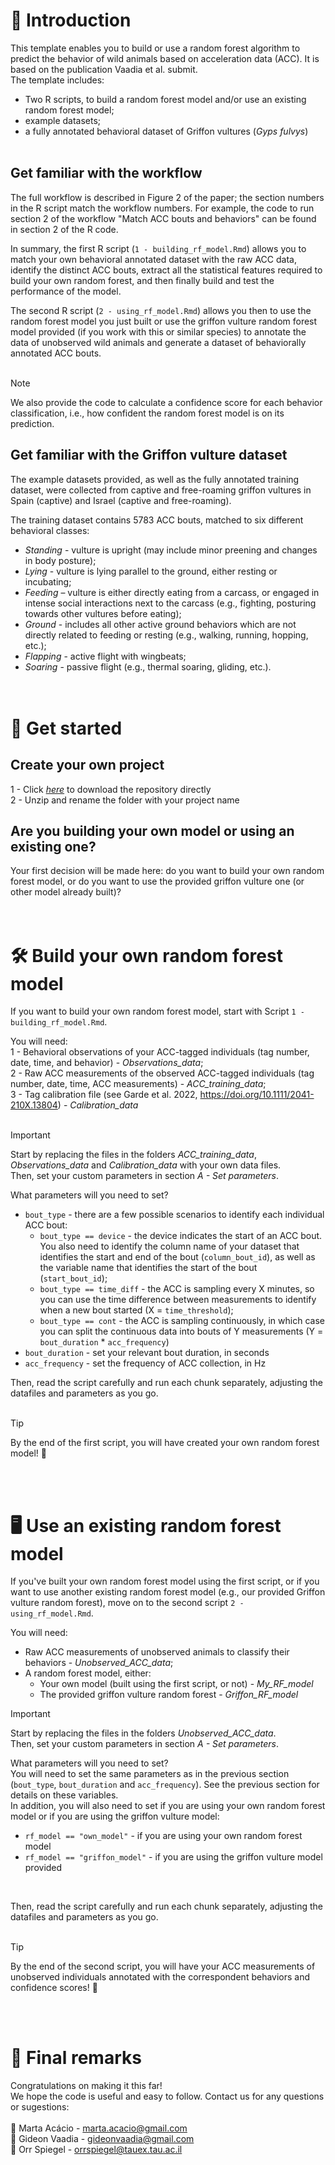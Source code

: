 # :house_with_garden: Introduction
This template enables you to build or use a random forest algorithm to predict the behavior of wild animals based on acceleration data (ACC). It is based on the publication Vaadia et al. submit.   
The template includes:  
- Two R scripts, to build a random forest model and/or use an existing random forest model;
- example datasets;
- a fully annotated behavioral dataset of Griffon vultures (_Gyps fulvys_)
<br><br>

## Get familiar with the workflow
The full workflow is described in Figure 2 of the paper; the section numbers in the R script match the workflow numbers. For example, the code to run section 2 of the workflow "Match ACC bouts and behaviors" can be found in section 2 of the R code.  

In summary, the first R script (`1 - building_rf_model.Rmd`) allows you to match your own behavioral annotated dataset with the raw ACC data, identify the distinct ACC bouts, extract all the statistical features required to build your own random forest, and then finally build and test the performance of the model.  

The second R script (`2 - using_rf_model.Rmd`) allows you then to use the random forest model you just built or use the griffon vulture random forest model provided (if you work with this or similar species) to annotate the data of unobserved wild animals and generate a dataset of behaviorally annotated ACC bouts.  
<br>

> [!NOTE]
We also provide the code to calculate a confidence score for each behavior classification, i.e., how confident the random forest model is on its prediction.
<br>

## Get familiar with the Griffon vulture dataset  
The example datasets provided, as well as the fully annotated training dataset, were collected from captive and free-roaming griffon vultures in Spain (captive) and Israel (captive and free-roaming).  

The training dataset contains 5783 ACC bouts, matched to six different behavioral classes:
- _Standing_ - vulture is upright (may include minor preening and changes in body posture); 
- _Lying_ - vulture is lying parallel to the ground, either resting or incubating; 
- _Feeding_ – vulture is either directly eating from a carcass, or engaged in intense social interactions next to the carcass (e.g., fighting, posturing towards other vultures before eating); 
- _Ground_ - includes all other active ground behaviors which are not directly related to feeding or resting (e.g., walking, running, hopping, etc.); 
- _Flapping_ - active flight with wingbeats; 
- _Soaring_ - passive flight (e.g., thermal soaring, gliding, etc.).
<br><br><br>

# :open_file_folder: Get started
## Create your own project
1 - Click [*here*](https://tauex-my.sharepoint.com/:u:/g/personal/martaoc_tauex_tau_ac_il/EWp_xcfAd-VHl2Lmx7_EIC0BC468h6DjkA27v4242kz1hA?e=UwKbWy) to download the repository directly  
2 - Unzip and rename the folder with your project name

## Are you building your own model or using an existing one?
Your first decision will be made here: do you want to build your own random forest model, or do you want to use the provided griffon vulture one (or other model already built)?
<br><br><br>

# :hammer_and_wrench: Build your own random forest model
If you want to build your own random forest model, start with Script `1 - building_rf_model.Rmd`.  

You will need:  
1 - Behavioral observations of your ACC-tagged individuals (tag number, date, time, and behavior) -  _Observations_data_;  
2 - Raw ACC measurements of the observed ACC-tagged individuals (tag number, date, time, ACC measurements) - _ACC_training_data_;  
3 - Tag calibration file (see Garde et al. 2022, https://doi.org/10.1111/2041-210X.13804) - _Calibration_data_  
<br>

> [!IMPORTANT]
Start by replacing the files in the folders _ACC_training_data_, _Observations_data_ and _Calibration_data_ with your own data files.  
Then, set your custom parameters in section _A - Set parameters_.
<br>

What parameters will you need to set?  
- `bout_type` - there are a few possible scenarios to identify each individual ACC bout:  
  - `bout_type == device` - the device indicates the start of an ACC bout. You also need to identify the column name of your dataset that identifies the start and end of the bout (`column_bout_id`), as well as the variable name that identifies the start of the bout (`start_bout_id`);  
  - `bout_type == time_diff` - the ACC is sampling every X minutes, so you can use the time difference between measurements to identify when a new bout started (X = `time_threshold`);  
  - `bout_type == cont` - the ACC is sampling continuously, in which case you can split the continuous data into bouts of Y measurements (Y = `bout_duration` * `acc_frequency`)    
- `bout_duration` - set your relevant bout duration, in seconds  
- `acc_frequency` - set the frequency of ACC collection, in Hz  

Then, read the script carefully and run each chunk separately, adjusting the datafiles and parameters as you go.  
<br>

> [!TIP]
> By the end of the first script, you will have created your own random forest model! :tada:

<br><br>
# :desktop_computer: Use an existing random forest model
If you've built your own random forest model using the first script, or if you want to use another existing random forest model (e.g., our provided Griffon vulture random forest), move on to the second script `2 - using_rf_model.Rmd`.  

You will need:  
- Raw ACC measurements of unobserved animals to classify their behaviors - _Unobserved_ACC_data_;
- A random forest model, either:
  - Your own model (built using the first script, or not) - _My_RF_model_  
  - The provided griffon vulture random forest - _Griffon_RF_model_

> [!IMPORTANT]
Start by replacing the files in the folders _Unobserved_ACC_data_.  
Then, set your custom parameters in section _A - Set parameters_.
<br>

What parameters will you need to set?  
You will need to set the same parameters as in the previous section (`bout_type`, `bout_duration` and `acc_frequency`). See the previous section for details on these variables.   
In addition, you will also need to set if you are using your own random forest model or if you are using the griffon vulture model:  
- `rf_model == "own_model"` - if you are using your own random forest model  
- `rf_model == "griffon_model"` - if you are using the griffon vulture model provided  
<br> 

Then, read the script carefully and run each chunk separately, adjusting the datafiles and parameters as you go.  
<br>

> [!TIP]
> By the end of the second script, you will have your ACC measurements of unobserved individuals annotated with the correspondent behaviors and confidence scores! :tada:

<br><br>
# :pushpin:	 Final remarks
Congratulations on making it this far!  
We hope the code is useful and easy to follow. Contact us for any questions or sugestions:   
<br>
:e-mail: Marta Acácio - marta.acacio@gmail.com  
:e-mail: Gideon Vaadia - gideonvaadia@gmail.com   
:e-mail: Orr Spiegel - orrspiegel@tauex.tau.ac.il  
<br><br>
